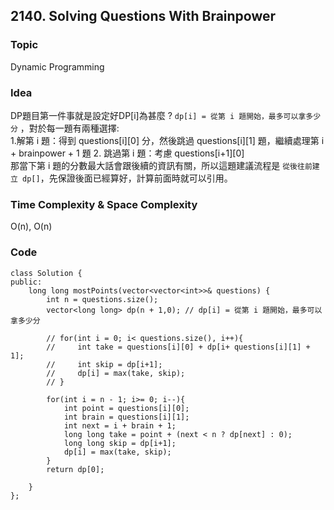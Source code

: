 ##  2140. Solving Questions With Brainpower

### Topic
Dynamic Programming

### Idea
DP題目第一件事就是設定好DP[i]為甚麼 ? `dp[i] = 從第 i 題開始，最多可以拿多少分` ，對於每一題有兩種選擇:  
1.解第 i 題：得到 questions[i][0] 分，然後跳過 questions[i][1] 題，繼續處理第 i + brainpower + 1 題
2. 跳過第 i 題：考慮 questions[i+1][0]  
那當下第 i 題的分數最大話會跟後續的資訊有關，所以這題建議流程是 `從後往前建立 dp[]`，先保證後面已經算好，計算前面時就可以引用。


### Time Complexity & Space Complexity
O(n), O(n)

### Code
```
class Solution {
public:
    long long mostPoints(vector<vector<int>>& questions) {
        int n = questions.size();
        vector<long long> dp(n + 1,0); // dp[i] = 從第 i 題開始，最多可以拿多少分

        // for(int i = 0; i< questions.size(), i++){
        //     int take = questions[i][0] + dp[i+ questions[i][1] + 1];
        //     int skip = dp[i+1];
        //     dp[i] = max(take, skip);
        // }

        for(int i = n - 1; i>= 0; i--){
            int point = questions[i][0];
            int brain = questions[i][1];
            int next = i + brain + 1;
            long long take = point + (next < n ? dp[next] : 0);
            long long skip = dp[i+1];
            dp[i] = max(take, skip);
        }
        return dp[0];

    }
};
```
